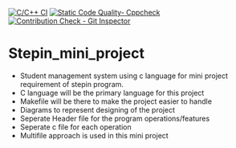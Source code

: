 [![C/C++ CI](https://github.com/rdevgupta/Stepin_mini_project/actions/workflows/c-cpp.yml/badge.svg?branch=master)](https://github.com/rdevgupta/Stepin_mini_project/actions/workflows/c-cpp.yml) 
[![Static Code Quality- Cppcheck](https://github.com/rdevgupta/Stepin_mini_project/actions/workflows/cpp-check.yml/badge.svg)](https://github.com/rdevgupta/Stepin_mini_project/actions/workflows/cpp-check.yml) 
[![Contribution Check - Git Inspector](https://github.com/rdevgupta/Stepin_mini_project/actions/workflows/gitinspector.yml/badge.svg)](https://github.com/rdevgupta/Stepin_mini_project/actions/workflows/gitinspector.yml) 

# Stepin_mini_project
- Student management system using c language for mini project requirement of stepin program.
- C language will be the primary language for this project
- Makefile will be there to make the project easier to handle
- Diagrams to represent designing of the project
- Seperate Header file for the program operations/features
- Seperate c file for each operation
- Multifile approach is used in this mini project
